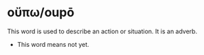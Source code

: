 # οὔπω/oupō
This word is used to describe an action or situation. It is an adverb.
* This word means not yet.
